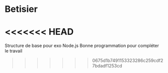 # Betisier
<<<<<<< HEAD
=======
Structure de base pour exo Node.js
Bonne programmation pour compléter le travail
>>>>>>> 0675d1b7491153323286c259cdf27bdadf1253cd
